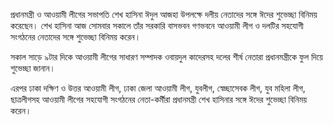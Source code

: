 প্রধানমন্ত্রী ও আওয়ামী লীগের সভাপতি শেখ হাসিনা ঈদুল আজহা উপলক্ষে দলীয় নেতাদের সঙ্গে ঈদের শুভেচ্ছা বিনিময় করেছেন। শেখ হাসিনা আজ সোমবার সকালে তাঁর সরকারি বাসভবন গণভবনে আওয়ামী লীগ ও দলটির সহযোগী সংগঠনের নেতাদের সঙ্গে শুভেচ্ছা বিনিময় করেন।

সকাল সাড়ে ৯টার দিকে আওয়ামী লীগের সাধারণ সম্পাদক ওবায়দুল কাদেরসহ দলের শীর্ষ নেতারা প্রধানমন্ত্রীকে ফুল দিয়ে শুভেচ্ছা জানান।

এরপর ঢাকা দক্ষিণ ও উত্তর আওয়ামী লীগ, ঢাকা জেলা আওয়ামী লীগ, যুবলীগ, স্বেচ্ছাসেবক লীগ, যুব মহিলা লীগ, ছাত্রলীগসহ আওয়ামী লীগের সহযোগী সংগঠনের নেতা-কর্মীরা প্রধানমন্ত্রী শেখ হাসিনার সঙ্গে ঈদের শুভেচ্ছা বিনিময় করেন।
